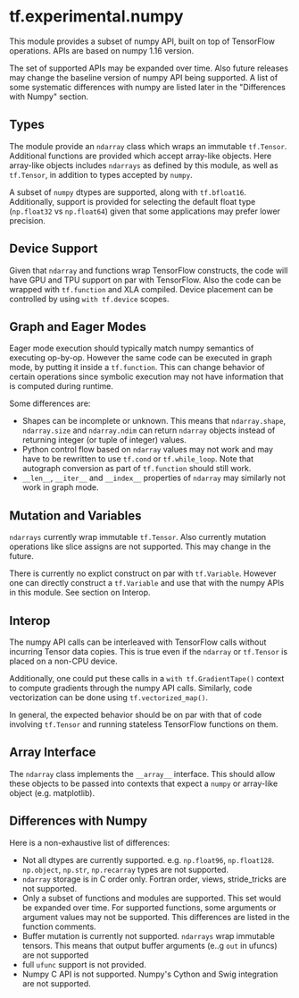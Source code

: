 # tf.experimental.numpy

This module provides a subset of numpy API, built on top of TensorFlow
operations. APIs are based on numpy 1.16 version.

The set of supported APIs may be expanded over time. Also future releases may
change the baseline version of numpy API being supported. A list of some
systematic differences with numpy are listed later in the "Differences with
Numpy" section.

## Types

The module provide an `ndarray` class which wraps an immutable `tf.Tensor`.
Additional functions are provided which accept array-like objects. Here
array-like objects includes `ndarrays` as defined by this module, as well as
`tf.Tensor`, in addition to types accepted by `numpy`.

A subset of `numpy` dtypes are supported, along with `tf.bfloat16`.
Additionally, support is provided for selecting the default float type
(`np.float32` vs `np.float64`) given that some applications may prefer lower
precision.

## Device Support

Given that `ndarray` and functions wrap TensorFlow constructs, the code will
have GPU and TPU support on par with TensorFlow. Also the code can be wrapped
with `tf.function` and XLA compiled. Device placement can be controlled by using
`with tf.device` scopes.

## Graph and Eager Modes

Eager mode execution should typically match numpy semantics of executing
op-by-op. However the same code can be executed in graph mode, by putting it
inside a `tf.function`. This can change behavior of certain operations since
symbolic execution may not have information that is computed during runtime.

Some differences are:

  * Shapes can be incomplete or unknown. This means that `ndarray.shape`,
    `ndarray.size` and `ndarray.ndim` can return `ndarray` objects instead of
    returning integer (or tuple of integer) values.
  * Python control flow based on `ndarray` values may not work and may have to
    be rewritten to use `tf.cond` or `tf.while_loop`. Note that autograph
    conversion as part of `tf.function` should still work.
  * `__len__`, `__iter__` and `__index__` properties of `ndarray` may similarly
    not work in graph mode.

## Mutation and Variables

`ndarrays` currently wrap immutable `tf.Tensor`. Also currently mutation
operations like slice assigns are not supported. This may change in the future.

There is currently no explict construct on par with `tf.Variable`. However one
can directly construct a `tf.Variable` and use that with the numpy APIs in this
module. See section on Interop.

## Interop

The numpy API calls can be interleaved with TensorFlow calls without incurring
Tensor data copies. This is true even if the `ndarray` or `tf.Tensor` is placed
on a non-CPU device.

Additionally, one could put these calls in a `with tf.GradientTape()` context to
compute gradients through the numpy API calls. Similarly, code vectorization can
be done using `tf.vectorized_map()`.

In general, the expected behavior should be on par with that of code involving
`tf.Tensor` and running stateless TensorFlow functions on them.

## Array Interface

The `ndarray` class implements the `__array__` interface. This should allow
these objects to be passed into contexts that expect a `numpy` or array-like
object (e.g. matplotlib).


## Differences with Numpy

Here is a non-exhaustive list of differences:

  * Not all dtypes are currently supported. e.g. `np.float96`, `np.float128`.
    `np.object`, `np.str`, `np.recarray` types are not supported.
  * `ndarray` storage is in C order only. Fortran order, views, stride_tricks
    are not supported.
  * Only a subset of functions and modules are supported. This set would be
    expanded over time. For supported functions, some arguments or argument
    values may not be supported. This differences are listed in the function
    comments.
  * Buffer mutation is currently not supported. `ndarrays` wrap immutable
    tensors. This means that output buffer arguments (e..g `out` in ufuncs) are
    not supported
  * full `ufunc` support is not provided.
  * Numpy C API is not supported. Numpy's Cython and Swig integration are not
    supported.
